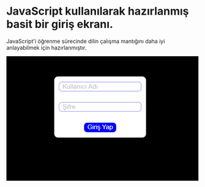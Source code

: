 # JavaScript kullanılarak hazırlanmış basit bir giriş ekranı.

JavaScript'i öğrenme sürecinde dilin çalışma mantığını daha iyi anlayabilmek için hazırlanmıştır.

![img](loginpanel.png)
